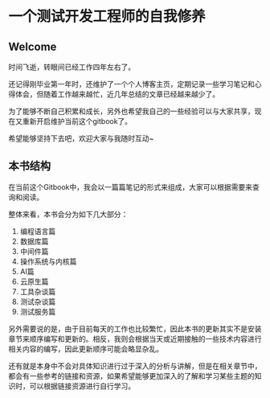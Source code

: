 # 一个测试开发工程师的自我修养

## Welcome

时间飞逝，转眼间已经工作四年左右了。

还记得刚毕业第一年时，还维护了一个个人博客主页，定期记录一些学习笔记和心得体会，但随着工作越来越忙，近几年总结的文章已经越来越少了。

为了能够不断自己积累和成长，另外也希望我自己的一些经验可以与大家共享，现在又重新开启维护当前这个gitbook了。

希望能够坚持下去吧，欢迎大家与我随时互动~



## 本书结构

在当前这个Gitbook中，我会以一篇篇笔记的形式来组成，大家可以根据需要来查询和阅读。

整体来看，本书会分为如下几大部分：

1. 编程语言篇
2. 数据库篇
3. 中间件篇
4. 操作系统与内核篇
5. AI篇
6. 云原生篇
7. 工具杂谈篇
8. 测试杂谈篇
9. 测试服务篇

另外需要说的是，由于目前每天的工作也比较繁忙，因此本书的更新其实不是安装章节来顺序编写和更新的。相反，我则会根据当天或近期接触的一些技术内容进行相关内容的编写，因此更新顺序可能会略显杂乱。

还有就是本身中不会对具体知识进行过于深入的分析与讲解，但是在相关章节中，都会有一些参考的链接和资源，如果希望能够更加深入的了解和学习某些主题的知识时，可以根据链接资源进行自行学习。
